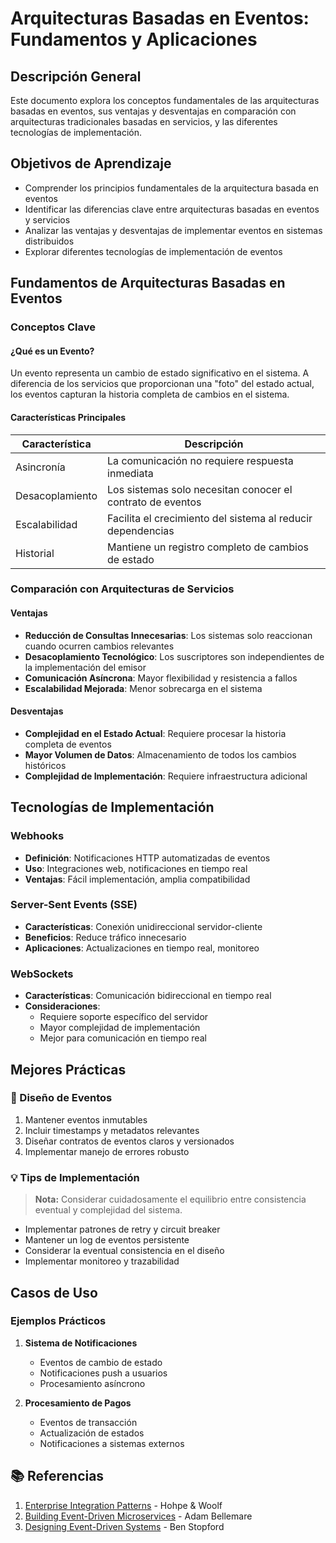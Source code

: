 # Arquitecturas Basadas en Eventos: Fundamentos y Aplicaciones

## Descripción General

Este documento explora los conceptos fundamentales de las arquitecturas basadas en eventos, sus ventajas y desventajas en comparación con arquitecturas tradicionales basadas en servicios, y las diferentes tecnologías de implementación.

## Objetivos de Aprendizaje

- Comprender los principios fundamentales de la arquitectura basada en eventos
- Identificar las diferencias clave entre arquitecturas basadas en eventos y servicios
- Analizar las ventajas y desventajas de implementar eventos en sistemas distribuidos
- Explorar diferentes tecnologías de implementación de eventos

## Fundamentos de Arquitecturas Basadas en Eventos

### Conceptos Clave

#### ¿Qué es un Evento?

Un evento representa un cambio de estado significativo en el sistema. A diferencia de los servicios que proporcionan una "foto" del estado actual, los eventos capturan la historia completa de cambios en el sistema.

#### Características Principales

| Característica  | Descripción                                                 |
| --------------- | ----------------------------------------------------------- |
| Asincronía      | La comunicación no requiere respuesta inmediata             |
| Desacoplamiento | Los sistemas solo necesitan conocer el contrato de eventos  |
| Escalabilidad   | Facilita el crecimiento del sistema al reducir dependencias |
| Historial       | Mantiene un registro completo de cambios de estado          |

### Comparación con Arquitecturas de Servicios

#### Ventajas

- **Reducción de Consultas Innecesarias**: Los sistemas solo reaccionan cuando ocurren cambios relevantes
- **Desacoplamiento Tecnológico**: Los suscriptores son independientes de la implementación del emisor
- **Comunicación Asíncrona**: Mayor flexibilidad y resistencia a fallos
- **Escalabilidad Mejorada**: Menor sobrecarga en el sistema

#### Desventajas

- **Complejidad en el Estado Actual**: Requiere procesar la historia completa de eventos
- **Mayor Volumen de Datos**: Almacenamiento de todos los cambios históricos
- **Complejidad de Implementación**: Requiere infraestructura adicional

## Tecnologías de Implementación

### Webhooks

- **Definición**: Notificaciones HTTP automatizadas de eventos
- **Uso**: Integraciones web, notificaciones en tiempo real
- **Ventajas**: Fácil implementación, amplia compatibilidad

### Server-Sent Events (SSE)

- **Características**: Conexión unidireccional servidor-cliente
- **Beneficios**: Reduce tráfico innecesario
- **Aplicaciones**: Actualizaciones en tiempo real, monitoreo

### WebSockets

- **Características**: Comunicación bidireccional en tiempo real
- **Consideraciones**:
  - Requiere soporte específico del servidor
  - Mayor complejidad de implementación
  - Mejor para comunicación en tiempo real

## Mejores Prácticas

### 📝 Diseño de Eventos

1. Mantener eventos inmutables
2. Incluir timestamps y metadatos relevantes
3. Diseñar contratos de eventos claros y versionados
4. Implementar manejo de errores robusto

### 💡 Tips de Implementación

> **Nota:** Considerar cuidadosamente el equilibrio entre consistencia eventual y complejidad del sistema.

- Implementar patrones de retry y circuit breaker
- Mantener un log de eventos persistente
- Considerar la eventual consistencia en el diseño
- Implementar monitoreo y trazabilidad

## Casos de Uso

### Ejemplos Prácticos

1. **Sistema de Notificaciones**

   - Eventos de cambio de estado
   - Notificaciones push a usuarios
   - Procesamiento asíncrono

2. **Procesamiento de Pagos**
   - Eventos de transacción
   - Actualización de estados
   - Notificaciones a sistemas externos

## 📚 Referencias

1. [Enterprise Integration Patterns](https://www.enterpriseintegrationpatterns.com) - Hohpe & Woolf
2. [Building Event-Driven Microservices](https://www.oreilly.com/library/view/building-event-driven-microservices/9781492057888/) - Adam Bellemare
3. [Designing Event-Driven Systems](https://www.confluent.io/designing-event-driven-systems) - Ben Stopford

